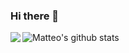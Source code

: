 ### Hi there 👋

![Matteo's github stats](https://github-readme-stats.vercel.app/api?username=matteo1989it&show_icons=true&title_color=fff&icon_color=79ff97&text_color=9f9f9f&bg_color=151515)
<a href="https://github.com/matteo1989it/Kubeflow_Pipeline">
  <img align="left" src="https://github-readme-stats.vercel.app/api/pin/?username=matteo1989it&repo=Kubeflow_Pipeline&title_color=fff&icon_color=00994d&text_color=00994d&bg_color=000000" />
</a>
<!--
**matteo1989it/matteo1989it** is a ✨ _special_ ✨ repository because its `README.md` (this file) appears on your GitHub profile.

Here are some ideas to get you started:

- 🔭 I’m currently working on ...
- 🌱 I’m currently learning ...
- 👯 I’m looking to collaborate on ...
- 🤔 I’m looking for help with ...
- 💬 Ask me about ...
- 📫 How to reach me: ...
- 😄 Pronouns: ...
- ⚡ Fun fact: ...
-->
